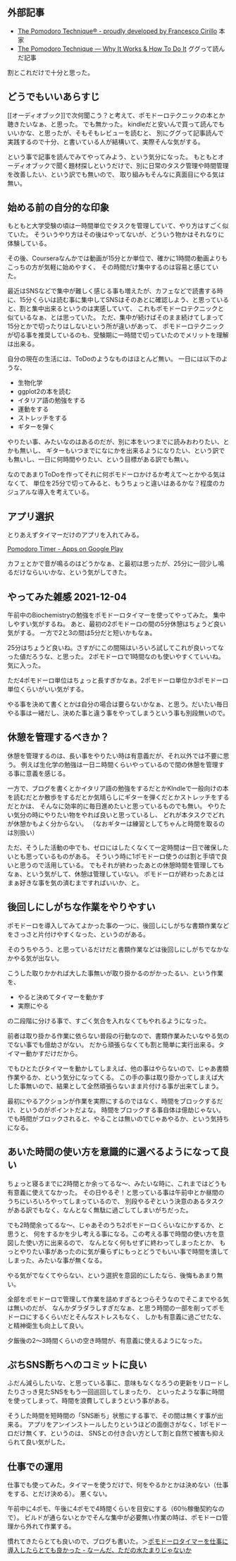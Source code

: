 ## 外部記事

- [The Pomodoro Technique® - proudly developed by Francesco Cirillo](https://francescocirillo.com/pages/pomodoro-technique) 本家
- [The Pomodoro Technique — Why It Works & How To Do It](https://todoist.com/productivity-methods/pomodoro-technique) ググって読んだ記事

割とこれだけで十分と思った。

## どうでもいいあらすじ

[[オーディオブック]]で次何聞こう？と考えて、ポモドーロテクニックの本とか聴きたいなぁ、と思った。
でも無かった。
kindleだと安いんで買って読んでもいいかな、と思ったが、そもそもレビューを読むと、
別にググって記事読んで実践するので十分、と書いている人が結構いて、実際そんな気がする。

という事で記事を読んでみてやってみよう、という気分になった。
もともとオーディオブックで聞く題材探しというだけで、別に日常のタスク管理や時間管理を改善したい、という訳でも無いので、
取り組みもそんなに真面目にやる気は無い。

## 始める前の自分的な印象

もともと大学受験の頃は一時間単位でタスクを管理していて、やり方はすごく似ていた。
そういうやり方はその後はやってないが、どういう物かはそれなりに体験している。

その後、Courseraなんかでは動画が15分とか単位で、確かに1時間の動画よりもこっちの方が気軽に始めやすく、
その時間だけ集中するのは容易と感じていた。

最近はSNSなどで集中が難しく感じる事も増えたが、カフェなどで読書する時に、15分くらいは読む事に集中してSNSはそのあとに確認しよう、と思っていると、割と集中出来るというのは実感していて、
これもポモドーロテクニックと似ているなぁ、とは思っていた。
ただ、集中が続けばそのまま続けてしまって15分とかで切ったりはしないという所が違いがあって、
ポモドーロテクニックが切る事を推奨しているのも、受験期に一時間で切っていたのでメリットを理解は出来る。

自分の現在の生活には、ToDoのようなものはほとんど無い。
一日には以下のような、

- 生物化学
- ggplot2の本を読む
- イタリア語の勉強をする
- 運動をする
- ストレッチをする
- ギターを弾く

やりたい事、みたいなのはあるのだが、別に本をいつまでに読みおわりたい、とかも無いし、
ギターもいつまでになにかを出来るようになりたい、という訳でも無いし、一日に何時間やりたい、という目標がある訳でも無い。

なのであまりToDoを作ってそれに何ポモドーロかけるか考えて〜とかやる気はなくて、
単位を25分で切ってみると、もうちょっと違いはあるかな？程度のカジュアルな導入を考えている。

## アプリ選択

とりあえずタイマーだけのアプリを入れてみる。

[Pomodoro Timer - Apps on Google Play](https://play.google.com/store/apps/details?id=com.pomodrone.app)

カフェとかで音が鳴るのはどうかなぁ、と最初は思ったが、25分に一回少し鳴るだけならいいかな、という気がしてきた。

## やってみた雑感 2021-12-04

午前中のBiochemistryの勉強をポモドーロタイマーを使ってやってみた。
集中しやすい気がするね。
あと、最初の2ポモドーロの間の5分休憩はちょうど良い気がする。
一方で2と3の間は5分だと短いかもなぁ。

25分はちょうど良いね。さすがにこの間隔はいろいろ試してこれが良いってなった値だろうな、と思った。
2ポモドーロで1時間なのも使いやすくていいね。気に入った。

ただ4ポモドーロ単位はちょっと長すぎかなぁ。2ポモドーロ単位か3ポモドーロ単位くらいがいい気がする。

やる事を決めて書くとかは自分の場合は要らないかなぁ、と思う。だいたい毎日やる事は一緒だし、決めた事と違う事をやってしまうという事も別段無いので。

## 休憩を管理するべきか？

休憩を管理するのは、長い事をやりたい時は有意義だが、それ以外では不要に思う。
例えば生化学の勉強は一日ニ時間くらいやっているので間の休憩を管理する事に意義を感じる。

一方で、ブログを書くとかイタリア語の勉強をするだとかKIndleで一般向けの本を読むだとか散歩をするだとか気晴らしにギターを弾くだとかストレッチをするだとかは、
そんなに効率的に毎日進めたいと思っているものでも無い。
やりたい気分の時にやりたい物をやれば良いと思っているし、
どれが本タスクでどれが休憩かもよく分からない。
（なおギターは練習としてちゃんと時間を取るのは別扱い）

ただ、そうした活動の中でも、ゼロにはしたくなくて一定時間は一日で確保したいとも思っているものがある。
そういう時に1ポモドーロ使うのは割と手頃で良いと思うので活用している。
でもそれが終わったあとの休憩時間を管理してもなぁ、という気がして、休憩は管理していない。
ポモドーロが終わったあとはまぁ好きな事を気の済むまですればいいか、と。

## 後回しにしがちな作業をやりやすい

ポモドーロを導入してみてよかった事の一つに、後回しにしがちな書類作業などをさっさと片付けやすくなった、というのがある。

そのうちやろう、と思っているだけだと書類作業などは後回しにしがちでなかなかやる気が出ない。

こうした取りかかれば大した事無いが取り掛かるのがかったるい、という作業を、

- やると決めてタイマーを動かす
- 実際にやる

の二段階に分ける事で、すごく気合を入れなくてもやれるようになった。

前者は取り掛かる作業に依らない普段の行動なので、書類作業みたいなやる気のでない事でも億劫さがない。
だから頑張らなくても割と簡単に実行出来る。タイマー動かすだけだから。

でもひとたびタイマーを動かしてしまえば、他の事はやらないので、じゃあ書類作業やるか、という気分になってくる。
この手の事は取り掛かってしまえば大した事無いので、結果として全然頑張らないまま片付ける事が出来てしまう。

最初にやるアクションが作業を実際にするのではなく、時間をブロックするだけ、というのがポイントだよな。
時間をブロックする事自体は億劫じゃない。でも時間がブロックされると、やることは無いのでじゃあやるか、という気持ちになる。

## あいた時間の使い方を意識的に選べるようになって良い

ちょっと寝るまでに2時間とか余ってるな〜、みたいな時に、これまではどうも有意義に使えてなかった。
その日やるぞ！と思っている事は午前中とか昼間のうちにいろいろやってしまっているので、
別段やるぞという決意のあるタスクがある訳でもなく、なんとなく無駄に過ごしてしまいがちだった。

でも2時間余ってるな〜、じゃあそのうち2ポモドーロくらいなにかするか、と思うと、
何をするかを少し考える事になる。この考える事で時間の使い方を意図した使い方に出来るので、
なんとなく何もせずに終わってしまったとか、
もっとやりたい事があったのに気が乗らずにもっとどうでもいい事で時間を潰してしまった、みたいな事が無くなる。

やる気がでなくてやらない、という選択を意図的にしたなら、後悔もあまり無い。

全部をポモドーロで管理して作業を詰めすぎるとつらそうなのでそこまでやる気は無いのだが、
なんかダラダラしすぎだなぁ、と思う時間の一部を削ってポモドーロにするくらいだとそんなストレスもなく、
しかも有意義に過ごせたな、と精神衛生も向上して良い。

夕飯後の2〜3時間くらいの空き時間が、有意義に使えるようになった。

## ぷちSNS断ちへのコミットに良い

ふだん減らしたいな、と思っている事に、意味もなくなろうの更新をリロードしたりさっき見たSNSをもう一回巡回してしまったり、
といったような事に時間を使ってしまって、時間を浪費してしまうという事がある。

そうした時間を短時間の「SNS断ち」状態にする事で、その間は無くす事が出来る。
アプリをアンインストールしたりというほどの面倒さがなく、1ポモドーロだけ無くす、というのは、
SNSとの付き合い方として割と自然で被害も抑えられて良い気がした。

## 仕事での運用

仕事でも使ってみた。タイマーを使うだけで、何をやるかとかは決めない（仕事をする、とだけ決める）。
悪くない。

午前中に4ポモ、午後に4ポモで4時間くらいを目安にする（60％稼働契約なので）。
ビルドが通らないとかでそんな集中が必要無い作業の時は、ポモドーロ管理から外れて作業する。

慣れてきたらとても良いので、ブログも書いた。＞[ポモドーロタイマーを仕事に導入したらとても良かった - なーんだ、ただの水たまりじゃないか](https://karino2.github.io/2022/01/20/pomodoro_is_good_for_work.html)